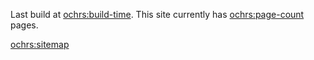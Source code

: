 Last build at <ochrs:build-time>. This site currently has <ochrs:page-count> pages.

<ochrs:sitemap>